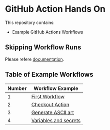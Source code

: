 # GitHub Action Hands On

This repository contains:
- Example GitHub Actions Workflows

## Skipping Workflow Runs
Please refere [documentation](https://docs.github.com/en/actions/how-tos/manage-workflow-runs/skip-workflow-runs).

## Table of Example Workflows

| Number | Workflow Example |
|--------|------------------|
| 1 | [First Workflow](.github/workflows/1-first.yml) |
| 2 | [Checkout Action](.github/workflows/2-checkout.yml) |
| 3 | [Generate ASCII art](.github/workflows/3-generate-ascii.yml) |
| 4 | [Variables and secrets](.github/workflows/5-vars-secrets.yml) |
